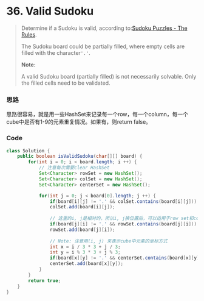 # 36. Valid Sudoku

> Determine if a Sudoku is valid, according to:[Sudoku Puzzles - The Rules](http://sudoku.com.au/TheRules.aspx).
>
> The Sudoku board could be partially filled, where empty cells are filled with the character`'.'`.
>
> **Note:**
>
> A valid Sudoku board \(partially filled\) is not necessarily solvable. Only the filled cells need to be validated.

### 思路

思路很容易，就是用一些HashSet来记录每一个row，每一个column，每一个cube中是否有1-9的元素重复情况。如果有，则return false。

### Code

```java
class Solution {
    public boolean isValidSudoku(char[][] board) {
        for(int i = 0; i < board.length; i ++) {
            // 注意每次需要clear HashSet
            Set<Character> rowSet = new HashSet();
            Set<Character> colSet = new HashSet();
            Set<Character> centerSet = new HashSet();

            for(int j = 0; j < board[0].length; j ++) {
                if(board[i][j] != '.' && colSet.contains(board[i][j])) return false;
                colSet.add(board[i][j]);
                
                // 这里的i, j是相对的，所以i, j换位置后，可以适用于row set和column set，可以简化code
                if(board[j][i] != '.' && rowSet.contains(board[j][i])) return false;
                rowSet.add(board[j][i]);
                
                // Note: 注意用(i, j) 来表示cube中元素的坐标方式
                int x = i / 3 * 3 + j / 3;
                int y = i % 3 * 3 + j % 3;
                if(board[x][y] != '.' && centerSet.contains(board[x][y])) return false;
                centerSet.add(board[x][y]);
            }
        }
        return true;
    }
}
```




